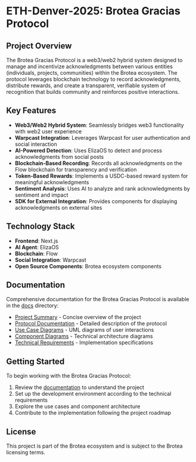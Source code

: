 # ETH-Denver-2025: Brotea Gracias Protocol

## Project Overview

The Brotea Gracias Protocol is a web3/web2 hybrid system designed to manage and incentivize acknowledgments between various entities (individuals, projects, communities) within the Brotea ecosystem. The protocol leverages blockchain technology to record acknowledgments, distribute rewards, and create a transparent, verifiable system of recognition that builds community and reinforces positive interactions.

## Key Features

- **Web3/Web2 Hybrid System**: Seamlessly bridges web3 functionality with web2 user experience
- **Warpcast Integration**: Leverages Warpcast for user authentication and social interaction
- **AI-Powered Detection**: Uses ElizaOS to detect and process acknowledgments from social posts
- **Blockchain-Based Recording**: Records all acknowledgments on the Flow blockchain for transparency and verification
- **Token-Based Rewards**: Implements a USDC-based reward system for meaningful acknowledgments
- **Sentiment Analysis**: Uses AI to analyze and rank acknowledgments by sentiment and impact
- **SDK for External Integration**: Provides components for displaying acknowledgments on external sites

## Technology Stack

- **Frontend**: Next.js
- **AI Agent**: ElizaOS
- **Blockchain**: Flow
- **Social Integration**: Warpcast
- **Open Source Components**: Brotea ecosystem components

## Documentation

Comprehensive documentation for the Brotea Gracias Protocol is available in the [docs](./docs) directory:

- [Project Summary](./docs/01_project_summary.md) - Concise overview of the project
- [Protocol Documentation](./docs/02_protocol_documentation.md) - Detailed description of the protocol
- [Use Case Diagrams](./docs/03_use_case_diagrams.md) - UML diagrams of user interactions
- [Component Diagrams](./docs/04_component_diagrams.md) - Technical architecture diagrams
- [Technical Requirements](./docs/05_technical_requirements.md) - Implementation specifications

## Getting Started

To begin working with the Brotea Gracias Protocol:

1. Review the [documentation](./docs/00_README.md) to understand the project
2. Set up the development environment according to the technical requirements
3. Explore the use cases and component architecture
4. Contribute to the implementation following the project roadmap

## License

This project is part of the Brotea ecosystem and is subject to the Brotea licensing terms.
